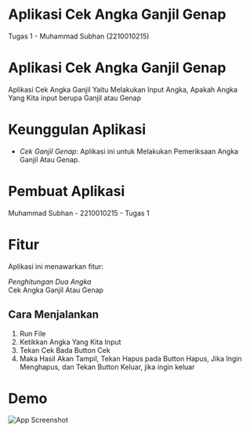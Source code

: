  # Aplikasi Cek Angka Ganjil Genap
 Tugas 1 - Muhammad Subhan (2210010215)
 
# Aplikasi Cek Angka Ganjil Genap 
 
Aplikasi Cek Angka Ganjil Yaitu Melakukan Input Angka, Apakah Angka Yang Kita input berupa Ganjil atau Genap

# Keunggulan Aplikasi

- *Cek Ganjil Genap*: Aplikasi ini untuk Melakukan Pemeriksaan Angka Ganjil Atau Genap.

# Pembuat Aplikasi
 Muhammad Subhan - 2210010215 - Tugas 1

# Fitur

Aplikasi ini menawarkan fitur:

*Penghitungan Dua Angka*  
   Cek Angka Ganjil Atau Genap 

## Cara Menjalankan

1. Run File
2. Ketikkan Angka Yang Kita Input
3. Tekan Cek Bada Button Cek
4. Maka Hasil Akan Tampil, Tekan Hapus pada Button Hapus, Jika Ingin Menghapus, dan Tekan Button Keluar, jika ingin keluar 

# Demo
![App Screenshot](img/Angka.png) 
